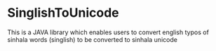 SinglishToUnicode
=================

This is a JAVA library which enables users to convert english typos of sinhala words (singlish) to be converted to sinhala unicode
